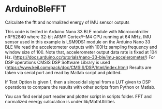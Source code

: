 # ArduinoBleFFT
Calculate the fft and normalized energy of IMU sensor outputs

This code is tested in Arduino Nano 33 BLE module with Microcontroller	nRF52840 where 32-bit ARM® Cortex®-M4 CPU running at 64 MHz.
IMU sensor used in this example is LSM9DS1 module on the Arduino Nano 33 BLE
We read the acceletometer outputs with 100Hz sampling frequency and window size of 100.
Note that, accelerometer output data rate is fixed at 104 Hz. (https://docs.arduino.cc/tutorials/nano-33-ble/imu-accelerometer/)
For DSP operations CMSIS DSP Software Library is used (https://www.keil.com/pack/doc/CMSIS/DSP/html/index.html)
Results are taken via serial port and read by Matlab script and plotted. 

If Test Option is given 1, then a sinosoidal signal from a LUT given to DSP operations to compare the results with other scripts from Python or Matlab. 

You can find serial port reader and plotter script in scripts folder. 
FFT and normalized energy calculation is under lib/MathUtilities